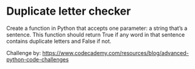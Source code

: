 # Duplicate letter checker

Create a function in Python that accepts one parameter: a string that’s a sentence. This function should return True if any word in that sentence contains duplicate letters and False if not.

Challenge by: https://www.codecademy.com/resources/blog/advanced-python-code-challenges